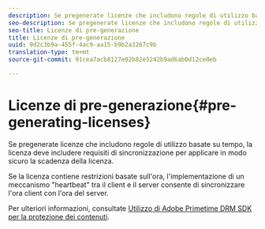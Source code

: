 ```yaml
---
description: Se pregenerate licenze che includono regole di utilizzo basate su tempo, la licenza deve includere requisiti di sincronizzazione per applicare in modo sicuro la scadenza della licenza.
seo-description: Se pregenerate licenze che includono regole di utilizzo basate su tempo, la licenza deve includere requisiti di sincronizzazione per applicare in modo sicuro la scadenza della licenza.
seo-title: Licenze di pre-generazione
title: Licenze di pre-generazione
uuid: 9d2c3b9a-455f-4ac9-aa15-b9b2a3267c9b
translation-type: tm+mt
source-git-commit: 91cea7acb8127e02b82e5242b9ad6ab0d12ce0eb

---
```



# Licenze di pre-generazione{#pre-generating-licenses}

Se pregenerate licenze che includono regole di utilizzo basate su tempo, la licenza deve includere requisiti di sincronizzazione per applicare in modo sicuro la scadenza della licenza.

Se la licenza contiene restrizioni basate sull&#39;ora, l&#39;implementazione di un meccanismo &quot;heartbeat&quot; tra il client e il server consente di sincronizzare l&#39;ora client con l&#39;ora del server.

Per ulteriori informazioni, consultate [Utilizzo di Adobe Primetime DRM SDK per la protezione dei contenuti](https://helpx.adobe.com/content/dam/help/en/primetime/drm/drm_protecting_content.pdf).
